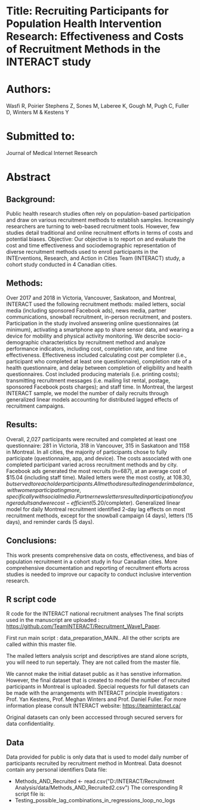 # Title: Recruiting Participants for Population Health Intervention Research: Effectiveness and Costs of Recruitment Methods in the INTERACT study

# Authors: 
Wasfi R, Poirier Stephens Z, Sones M, Laberee K, Gough M,  Pugh C, Fuller D, Winters M  &  Kestens Y

# Submitted to: 
Journal of Medical Internet Research 

# Abstract 
## Background:
Public health research studies often rely on population-based participation and draw on various recruitment methods to establish samples. Increasingly researchers are turning to web-based recruitment tools. However, few studies detail traditional and online recruitment efforts in terms of costs and potential biases.
Objective:
Our objective is to report on and evaluate the cost and time effectiveness and sociodemographic representation of diverse recruitment methods used to enroll participants in the INTErventions, Research, and Action in Cities Team (INTERACT) study, a cohort study conducted in 4 Canadian cities. 

## Methods:
Over 2017 and 2018 in Victoria, Vancouver, Saskatoon, and Montreal, INTERACT used the following recruitment methods: mailed letters, social media (including sponsored Facebook ads), news media, partner communications, snowball recruitment, in-person recruitment, and posters. Participation in the study involved answering online questionnaires (at minimum), activating a smartphone app to share sensor data, and wearing a device for mobility and physical activity monitoring. We describe socio-demographic characteristics by recruitment method and analyze performance indicators, including cost, completion rate, and time effectiveness. Effectiveness included calculating cost per completer (i.e., participant who completed at least one questionnaire), completion rate of a health questionnaire, and delay between completion of eligibility and health questionnaires. Cost included producing materials (i.e. printing costs); transmitting recruitment messages (i.e. mailing list rental, postage, sponsored Facebook posts charges); and staff time. In Montreal, the largest INTERACT sample, we model the number of daily recruits through generalized linear models accounting for distributed lagged effects of recruitment campaigns.
## Results: 
Overall, 2,027 participants were recruited and completed at least one questionnaire: 281 in Victoria, 318 in Vancouver, 315 in Saskatoon and 1158 in Montreal. In all cities, the majority of participants chose to fully participate (questionnaire, app, and device). The costs associated with one completed participant varied across recruitment methods and by city. Facebook ads generated the most recruits (n=687), at an average cost of $15.04 (including staff time). Mailed letters were the most costly, at $108.30, but served to reach older participants. All methods resulted in a gender imbalance, with women participating more, specifically with social media. Partner newsletters resulted in participation of younger adults and were cost-efficient ($5.20/completer). Generalized linear model for daily Montreal recruitment identified 2-day lag effects on most recruitment methods, except for the snowball campaign (4 days), letters (15 days), and reminder cards (5 days). 
## Conclusions: 
This work presents comprehensive data on costs, effectiveness, and bias of population recruitment in a cohort study in four Canadian cities. More comprehensive documentation and reporting of recruitment efforts across studies is needed to improve our capacity to conduct inclusive intervention research. 

## R script code
R code for the INTERACT national recruitment analyses
The final scripts used in the manuscript are uploaded : https://github.com/TeamINTERACT/Recruitment_Wave1_Paper. 

First run main script : data_preparation_MAIN.. All the other scripts are called within this master file.

The mailed letters analysis script and descriptives are  stand alone scripts, you will need to run sepertaly. They are not called from the master file.

We cannot make the initial dataset public as it has senstive information. However, the final dataset that is created to model the number of recruited participants in Montreal is uploaded.  Special requests for full datasets can be made with the arrangements with INTERACT principle investigators : Prof. Yan Kestens, Prof. Meghan Winters and Prof. Daniel Fuller. For more information please consult INTERACT website: https://teaminteract.ca/  

Original datasets can only been acccessed through secured servers for data confidentiality. 

## Data
Data provided for public is only data that is used to model daily number of participants recruited by recruitment method in Montreal. Data doesnot contain any personal identifiers
Data file: 
- Methods_AND_Recruited <- read.csv("D:/INTERACT/Recruitment Analysis/data/Methods_AND_Recruited2.csv")
The corresponding R script file is: 
- Testing_possible_lag_combinations_in_regressions_loop_no_logs




